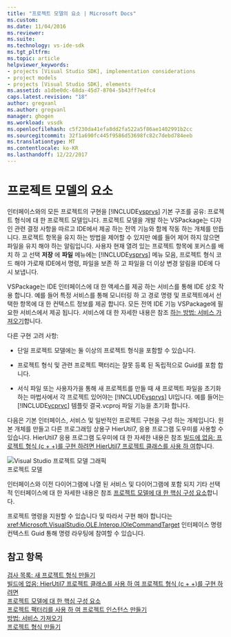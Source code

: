 ```yaml
---
title: "프로젝트 모델의 요소 | Microsoft Docs"
ms.custom: 
ms.date: 11/04/2016
ms.reviewer: 
ms.suite: 
ms.technology: vs-ide-sdk
ms.tgt_pltfrm: 
ms.topic: article
helpviewer_keywords:
- projects [Visual Studio SDK], implementation considerations
- project models
- projects [Visual Studio SDK], elements
ms.assetid: a1dbe0dc-68da-45d7-8704-5b43ff7e4fc4
caps.latest.revision: "18"
author: gregvanl
ms.author: gregvanl
manager: ghogen
ms.workload: vssdk
ms.openlocfilehash: c5f230da41efa8dd2fa522a5f86ae1402991b2cc
ms.sourcegitcommit: 32f1a690fc445f9586d53698fc82c7debd784eeb
ms.translationtype: MT
ms.contentlocale: ko-KR
ms.lasthandoff: 12/22/2017
---
```

# <a name="elements-of-a-project-model"></a>프로젝트 모델의 요소
인터페이스와의 모든 프로젝트의 구현을 [!INCLUDE[vsprvs](../../code-quality/includes/vsprvs_md.md)] 기본 구조를 공유: 프로젝트 형식에 대 한 프로젝트 모델입니다. 프로젝트 모델을 개발 하는 VSPackage는 디자인 관련 결정 사항을 따르고 IDE에서 제공 하는 전역 기능와 함께 작동 하는 개체를 만듭니다. 프로젝트 항목을 유지 하는 방법을 제어할 수 있지만 예를 들어 제어 하지 않으면 파일을 유지 해야 하는 알림입니다. 사용자 현재 열려 있는 프로젝트 항목에 포커스를 배치 하 고 선택 **저장** 에 **파일** 메뉴에는 [!INCLUDE[vsprvs](../../code-quality/includes/vsprvs_md.md)] 메뉴 모음, 프로젝트 형식 코드 해야 가로채 IDE에서 명령, 파일을 보존 하 고 파일을 더 이상 변경 알림을 IDE에 다시 보냅니다.  
  
 VSPackage는 IDE 인터페이스에 대 한 액세스를 제공 하는 서비스를 통해 IDE 상호 작용 합니다. 예를 들어 특정 서비스를 통해 모니터링 하 고 경로 명령 및 프로젝트에서 선택한 항목에 대 한 컨텍스트 정보를 제공 합니다. 모든 전역 IDE 기능 VSPackage에 필요한 서비스에서 제공 됩니다. 서비스에 대 한 자세한 내용은 참조 [하는 방법: 서비스 가져오기](../../extensibility/how-to-get-a-service.md)합니다.  
  
 다른 구현 고려 사항:  
  
-   단일 프로젝트 모델에는 둘 이상의 프로젝트 형식을 포함할 수 있습니다.  
  
-   프로젝트 형식 및 관련 프로젝트 팩터리는 잘못 등록 된 독립적으로 Guid를 포함 합니다.  
  
-   서식 파일 또는 사용자가을 통해 새 프로젝트를 만들 때 새 프로젝트 파일을 초기화 하는 마법사에서 각 프로젝트 있어야는 [!INCLUDE[vsprvs](../../code-quality/includes/vsprvs_md.md)] UI입니다. 예를 들어는 [!INCLUDE[vcprvc](../../code-quality/includes/vcprvc_md.md)] 템플릿 결국.vcproj 파일 기능을 초기화 합니다.  
  
 다음은 기본 인터페이스, 서비스 및 일반적인 프로젝트 구현을 구성 하는 개체입니다. 원본 개체를 만들고 다른 프로그래밍 상용구 HierUtil7, 응용 프로그램 도우미를 사용할 수 있습니다. HierUtil7 응용 프로그램 도우미에 대 한 자세한 내용은 참조 [빌드에 없음: 프로젝트 형식 (c + +)를 구현 하려면 HierUtil7 프로젝트 클래스를 사용 하 여](http://msdn.microsoft.com/en-us/a5c16a09-94a2-46ef-87b5-35b815e2f346)합니다.  
  
 ![Visual Studio 프로젝트 모델 그래픽](../../extensibility/internals/media/vsprojectmodel.gif "vsProjectModel")  
프로젝트 모델  
  
 인터페이스와 이전 다이어그램에 나열 된 서비스 및 다이어그램에 포함 되지 기타 선택적 인터페이스에 대 한 자세한 내용은 참조 [프로젝트 모델에 대 한 핵심 구성 요소](../../extensibility/internals/project-model-core-components.md)합니다.  
  
 프로젝트 명령을 지원할 수 있습니다 및 따라서 구현 해야 합니다는 <xref:Microsoft.VisualStudio.OLE.Interop.IOleCommandTarget> 인터페이스 명령 컨텍스트 Guid 통해 명령 라우팅에 참여할 수 있습니다.  
  
## <a name="see-also"></a>참고 항목  
 [검사 목록: 새 프로젝트 형식 만들기](../../extensibility/internals/checklist-creating-new-project-types.md)   
 [빌드에 없음: HierUtil7 프로젝트 클래스를 사용 하 여 프로젝트 형식 (c + +)를 구현 하려면](http://msdn.microsoft.com/en-us/a5c16a09-94a2-46ef-87b5-35b815e2f346)   
 [프로젝트 모델에 대 한 핵심 구성 요소](../../extensibility/internals/project-model-core-components.md)   
 [프로젝트 팩터리를 사용 하 여 프로젝트 인스턴스 만들기](../../extensibility/internals/creating-project-instances-by-using-project-factories.md)   
 [방법: 서비스 가져오기](../../extensibility/how-to-get-a-service.md)   
 [프로젝트 형식 만들기](../../extensibility/internals/creating-project-types.md)